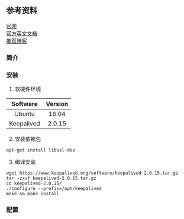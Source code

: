 ## 参考资料

[官网](https://www.keepalived.org/)  
[官方英文文档](https://www.keepalived.org/manpage.html)  
[推荐博客]()

### 简介


### 安装

1. 软硬件环境

| Software | Version |
| :---: | :---: |
| Ubuntu | 16.04 |
| Keepalived | 2.0.15 |

2. 安装依赖包

```
apt-get install libssl-dev
```

3. 编译安装

```
wget https://www.keepalived.org/software/keepalived-2.0.15.tar.gz
tar -zxvf keepalived-2.0.15.tar.gz 
cd keepalived-2.0.15/
./configure --prefix=/opt/keepalived
make && make install
```

### 配置